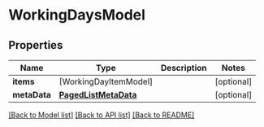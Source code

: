 # WorkingDaysModel

## Properties
Name | Type | Description | Notes
------------ | ------------- | ------------- | -------------
**items** | [WorkingDayItemModel] |  | [optional] 
**metaData** | [**PagedListMetaData**](PagedListMetaData.md) |  | [optional] 

[[Back to Model list]](../README.md#documentation-for-models) [[Back to API list]](../README.md#documentation-for-api-endpoints) [[Back to README]](../README.md)



